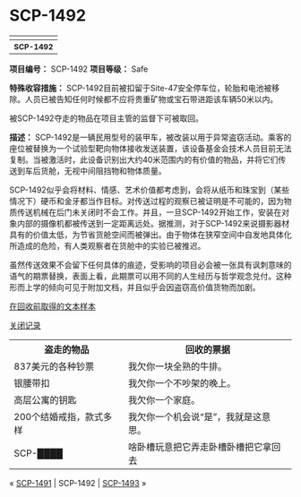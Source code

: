 # SCP-1492
                        



<table class='wiki-content-table'>
 <tr>
  <td colspan='2'
      rowspan='1' />
 </tr>
 <tr>
  <th colspan='2'
      rowspan='1'>
   <sup>SCP-1492</sup>
  </th>
 </tr>
</table>


**项目编号：** SCP-1492
**项目等级：** Safe

**特殊收容措施：** SCP-1492目前被扣留于Site-47安全停车位，轮胎和电池被移除。人员已被告知任何时候都不应将贵重矿物或宝石带进距该车辆50米以内。

被SCP-1492夺走的物品在项目主管的监督下可被取回。

**描述：** SCP-1492是一辆民用型号的装甲车，被改装以用于异常盗窃活动。乘客的座位被替换为一个试验型靶向物体接收发送装置，该设备基金会技术人员目前无法复制。当被激活时，此设备识别出大约40米范围内的有价值的物品，并将它们传送到车后货舱，无视中间阻挡物和物体质量。

SCP-1492似乎会将材料、情感、艺术价值都考虑到，会将从纸币和珠宝到（某些情况下）硬币和金牙都当作目标。对传送过程的观察已被证明是不可能的，因为物质传送机械在后门未关闭时不会工作。并且，一旦SCP-1492开始工作，安装在对象内部的摄像机都被传送到一定距离远处。据推测，对于SCP-1492来说摄影器材具有的价值太低，为节省货舱空间而被弹出。由于物体在狭窄空间中自发地具体化所造成的危险，有人类观察者在货舱中的实验已被推迟。

虽然传送效果不会留下任何具体的痕迹，受影响的项目必会被一张具有讽刺意味的语气的期票替换，表面上看，此期票可以用不同的人生经历与哲学观念兑付。这种形而上学的倾向可见于附加文档，并且似乎会因盗窃高价值货物而加剧。


<a shape='rect' class='collapsible-block-link' href='javascript:;'>&#22312;&#22238;&#25910;&#21069;&#21462;&#24471;&#30340;&#25991;&#26412;&#26679;&#26412;</a>

<a shape='rect' class='collapsible-block-link' href='javascript:;'>&#20851;&#38381;&#35760;&#24405;</a>

<table class='wiki-content-table'>
 <tr>
  <th colspan='1' rowspan='1'>&#30423;&#36208;&#30340;&#29289;&#21697;</th>
  <th colspan='1' rowspan='1'>&#22238;&#25910;&#30340;&#31080;&#25454;</th>
 </tr>
 <tr>
  <td colspan='1' rowspan='1'>837&#32654;&#20803;&#30340;&#21508;&#31181;&#38046;&#31080;</td>
  <td colspan='1' rowspan='1'>&#25105;&#27424;&#20320;&#19968;&#22359;&#20840;&#29087;&#30340;&#29275;&#25490;&#12290;</td>
 </tr>
 <tr>
  <td colspan='1' rowspan='1'>&#38134;&#33136;&#24102;&#25187;</td>
  <td colspan='1' rowspan='1'>&#25105;&#27424;&#20320;&#19968;&#20010;&#19981;&#21557;&#26550;&#30340;&#26202;&#19978;&#12290;</td>
 </tr>
 <tr>
  <td colspan='1' rowspan='1'>&#39640;&#23618;&#20844;&#23507;&#30340;&#38053;&#21273;</td>
  <td colspan='1' rowspan='1'>&#25105;&#27424;&#20320;&#19968;&#20010;&#23478;&#24237;&#12290;</td>
 </tr>
 <tr>
  <td colspan='1' rowspan='1'>200&#20010;&#32467;&#23130;&#25106;&#25351;&#65292;&#27454;&#24335;&#22810;&#26679;</td>
  <td colspan='1' rowspan='1'>&#25105;&#27424;&#20320;&#19968;&#20010;&#26426;&#20250;&#35828;&#8220;&#26159;&#8221;&#65292;&#25105;&#23601;&#26159;&#36825;&#24847;&#24605;&#12290;</td>
 </tr>
 <tr>
  <td colspan='1' rowspan='1'>SCP-&#9608;&#9608;&#9608;&#9608;</td>
  <td colspan='1' rowspan='1'>&#21861;&#21351;&#27133;&#29609;&#24847;&#25226;&#23427;&#24324;&#36208;&#21351;&#27133;&#21351;&#27133;&#25226;&#23427;&#25343;&#22238;&#21435;</td>
 </tr>
</table>





« [SCP-1491](/scp-1491) | SCP-1492 | <a shape='rect' class='newpage' href='/scp-1493'>SCP-1493</a> »





                    